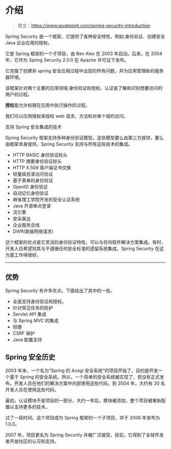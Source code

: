 # 介绍

> 原文：<https://www.javatpoint.com/spring-security-introduction>

Spring Security 是一个框架，它提供了各种安全特性，例如:身份验证、创建安全 Java 企业应用的授权。

它是 Spring 框架的一个子项目，由 Ben Alex 在 2003 年启动。后来，在 2004 年，它作为 Spring Security 2.0.0 在 Apache 许可证下发布。

它克服了创建非 spring 安全应用过程中出现的所有问题，并为应用管理新的服务器环境。

该框架针对两个主要的应用领域:身份验证和授权。<stron>认证是了解和识别想要访问的用户的过程。</stron>

**授权**是允许权限在应用中执行操作的过程。

我们可以应用授权来授权 web 请求、方法和对单个域的访问。

<srong>支持 Spring 安全集成的技术</srong>

Spring Security 框架支持多种身份验证模型。这些模型要么由第三方提供，要么由框架本身提供。Spring Security 支持与所有这些技术的集成。

*   HTTP BASIC 身份验证标头
*   HTTP 摘要身份验证标头
*   HTTP X.509 客户端证书交换
*   轻量级目录访问协议
*   基于表单的身份验证
*   OpenID 身份验证
*   自动记忆身份验证
*   麻省理工学院开发的安全认证系统
*   Java 开源单点登录
*   流引擎
*   安朵美达
*   企业服务总线
*   DWR(直接网络请求)

这个框架的优点是它灵活的身份验证特性，可以与任何软件解决方案集成。有时，开发人员希望将其与不遵循任何安全标准的遗留系统集成，Spring Security 在这方面工作得很好。

* * *

## 优势

Spring Security 有许多优点。下面给出了其中的一些。

*   全面支持身份验证和授权。
*   针对常见任务的防护
*   Servlet API 集成
*   与 Spring MVC 的集成
*   轻便
*   CSRF 保护
*   Java 配置支持

## Spring 安全历史

2003 年末，一个名为“Spring 的 Acegi 安全系统”的项目开始了，目的是开发一个基于 Spring 的安全系统。所以，一个简单的安全系统被实现了，但没有正式发布。开发人员在他们的解决方案中内部使用这些代码，到 2004 年，大约有 20 名开发人员在使用这些代码。

最初，认证模块不是项目的一部分，大约一年后，模块被添加，整个项目被重新配置以支持更多的技术。

过了一段时间，这个项目成为 Spring 框架的一个子项目，并于 2006 年发布为 1.0.0。

2007 年，项目更名为 Spring Security 并被广泛接受。目前，它得到了全球开发者开放社区的认可和支持。